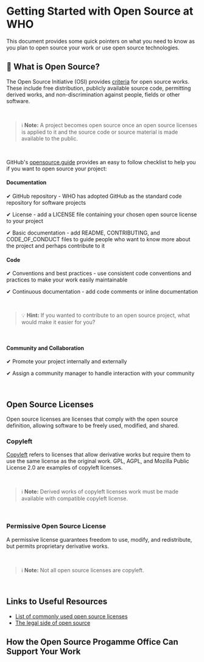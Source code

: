# Getting Started with Open Source at WHO

This document provides some quick pointers on what you need to know as you plan to open source your work or use open source technologies.

## 🤔 What is Open Source? 

The Open Source Initiative (OSI) provides [criteria](https://opensource.org/osd) for open source works. These include free distribution, publicly available source code, permitting derived works, and non-discrimination against people, fields or other software.

<br>

> ℹ **Note:** A project becomes open source once an open source licenses is applied to it and the source code or source material is made available to the public.

<br>

GitHub's [opensource.guide](https://opensource.guide/starting-a-project/) provides an easy to follow checklist to help you if you want to open source your project:

#### Documentation

✔ GitHub repository - WHO has adopted GitHub as the standard code repository for software projects

✔ License - add a LICENSE file containing your chosen open source license to your project

✔ Basic documentation - add README, CONTRIBUTING, and CODE_OF_CONDUCT files to guide people who want to know more about the project and perhaps contribute to it

#### Code

✔ Conventions and best practices - use consistent code conventions and practices to make your work easily maintainable 

✔ Continuous documentation - add code comments or inline documentation

<br>

> 💡 **Hint:** If you wanted to contribute to an open source project, what would make it easier for you?

<br>

#### Community and Collaboration

✔ Promote your project internally and externally

✔ Assign a community manager to handle interaction with your community

<br>

## Open Source Licenses 

Open source licenses are licenses that comply with the open source definition, allowing software to be freely used, modified, and shared.

### Copyleft 

[Copyleft](https://opensource.org/faq#copyleft) refers to licenses that allow derivative works but require them to use the same license as the original work. GPL, AGPL, and Mozilla Public License 2.0 are examples of copyleft licenses.

<br>

> ℹ **Note:** Derived works of copyleft licenses work must be made available with compatible copyleft license.

<br>

### Permissive Open Source License 

A permissive license guarantees freedom to use, modify, and redistribute, but permits proprietary derivative works.

<br>

> ℹ **Note:** Not all open source licenses are copyleft.

<br>

## Links to Useful Resources

- [List of commonly used open source licenses](https://opensource.org/licenses)
- [The legal side of open source](https://opensource.guide/legal/)

## How the Open Source Progamme Office Can Support Your Work
